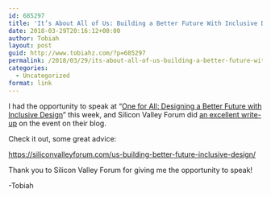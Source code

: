 ```yaml
---
id: 685297
title: 'It’s About All of Us: Building a Better Future With Inclusive Design'
date: 2018-03-29T20:16:12+00:00
author: Tobiah
layout: post
guid: http://www.tobiahz.com/?p=685297
permalink: /2018/03/29/its-about-all-of-us-building-a-better-future-with-inclusive-design/
categories:
  - Uncategorized
format: link
---
```

I had the opportunity to speak at “[One for All: Designing a Better Future with Inclusive Design](http://siliconvalleyforum.com/event/one-for-all-building-a-better-future-with-inclusive-design/)” this week, and Silicon Valley Forum did [an excellent write-up](https://siliconvalleyforum.com/us-building-better-future-inclusive-design/) on the event on their blog.

Check it out, some great advice:

<https://siliconvalleyforum.com/us-building-better-future-inclusive-design/>

Thank you to Silicon Valley Forum for giving me the opportunity to speak!

-Tobiah

&nbsp;